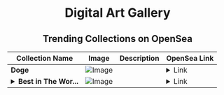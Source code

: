 <div align="center">

# Digital Art Gallery

## Trending Collections on OpenSea

| Collection Name                       | Image                                                                                     | Description                       | OpenSea Link                                                                                          |
|---------------------------------------|-------------------------------------------------------------------------------------------|-----------------------------------|--------------------------------------------------------------------------------------------------------|
| **Doge** | ![Image](https://i.seadn.io/s/raw/files/5f114e39f8883c45f87b143f44c7340d.png?w=500&auto=format?w=200&auto=format) |  | <details><summary>Link</summary>[Doge](https://opensea.io/collection/doge-402)</details> |
| **<details><summary>Best in The Wor...</summary>Best in The World</details>** | ![Image](https://i.seadn.io/s/raw/files/eb881bb8f46d8ae56dd86294d6ef571a.gif?w=500&auto=format?w=200&auto=format) |  | <details><summary>Link</summary>[Best in The World](https://opensea.io/collection/best-in-the-world-1)</details> |

</div>